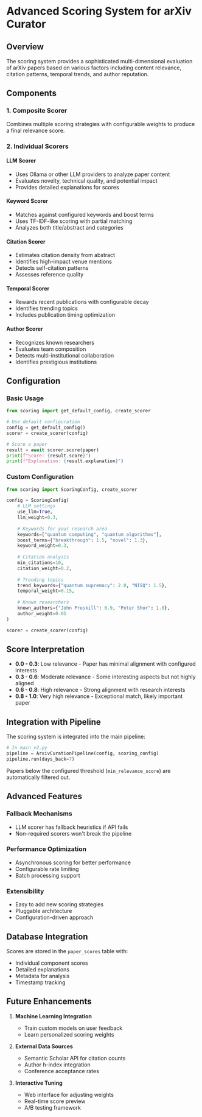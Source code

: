 # Advanced Scoring System for arXiv Curator

## Overview

The scoring system provides a sophisticated multi-dimensional evaluation of arXiv papers based on various factors including content relevance, citation patterns, temporal trends, and author reputation.

## Components

### 1. **Composite Scorer**
Combines multiple scoring strategies with configurable weights to produce a final relevance score.

### 2. **Individual Scorers**

#### LLM Scorer
- Uses Ollama or other LLM providers to analyze paper content
- Evaluates novelty, technical quality, and potential impact
- Provides detailed explanations for scores

#### Keyword Scorer
- Matches against configured keywords and boost terms
- Uses TF-IDF-like scoring with partial matching
- Analyzes both title/abstract and categories

#### Citation Scorer
- Estimates citation density from abstract
- Identifies high-impact venue mentions
- Detects self-citation patterns
- Assesses reference quality

#### Temporal Scorer
- Rewards recent publications with configurable decay
- Identifies trending topics
- Includes publication timing optimization

#### Author Scorer
- Recognizes known researchers
- Evaluates team composition
- Detects multi-institutional collaboration
- Identifies prestigious institutions

## Configuration

### Basic Usage

```python
from scoring import get_default_config, create_scorer

# Use default configuration
config = get_default_config()
scorer = create_scorer(config)

# Score a paper
result = await scorer.score(paper)
print(f"Score: {result.score}")
print(f"Explanation: {result.explanation}")
```

### Custom Configuration

```python
from scoring import ScoringConfig, create_scorer

config = ScoringConfig(
    # LLM settings
    use_llm=True,
    llm_weight=0.3,
    
    # Keywords for your research area
    keywords=["quantum computing", "quantum algorithms"],
    boost_terms={"breakthrough": 1.5, "novel": 1.3},
    keyword_weight=0.3,
    
    # Citation analysis
    min_citations=10,
    citation_weight=0.2,
    
    # Trending topics
    trend_keywords={"quantum supremacy": 2.0, "NISQ": 1.5},
    temporal_weight=0.15,
    
    # Known researchers
    known_authors={"John Preskill": 0.9, "Peter Shor": 1.0},
    author_weight=0.05
)

scorer = create_scorer(config)
```

## Score Interpretation

- **0.0 - 0.3**: Low relevance - Paper has minimal alignment with configured interests
- **0.3 - 0.6**: Moderate relevance - Some interesting aspects but not highly aligned
- **0.6 - 0.8**: High relevance - Strong alignment with research interests
- **0.8 - 1.0**: Very high relevance - Exceptional match, likely important paper

## Integration with Pipeline

The scoring system is integrated into the main pipeline:

```python
# In main_v2.py
pipeline = ArxivCurationPipeline(config, scoring_config)
pipeline.run(days_back=7)
```

Papers below the configured threshold (`min_relevance_score`) are automatically filtered out.

## Advanced Features

### Fallback Mechanisms
- LLM scorer has fallback heuristics if API fails
- Non-required scorers won't break the pipeline

### Performance Optimization
- Asynchronous scoring for better performance
- Configurable rate limiting
- Batch processing support

### Extensibility
- Easy to add new scoring strategies
- Pluggable architecture
- Configuration-driven approach

## Database Integration

Scores are stored in the `paper_scores` table with:
- Individual component scores
- Detailed explanations
- Metadata for analysis
- Timestamp tracking

## Future Enhancements

1. **Machine Learning Integration**
   - Train custom models on user feedback
   - Learn personalized scoring weights

2. **External Data Sources**
   - Semantic Scholar API for citation counts
   - Author h-index integration
   - Conference acceptance rates

3. **Interactive Tuning**
   - Web interface for adjusting weights
   - Real-time score preview
   - A/B testing framework
